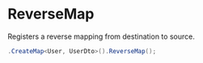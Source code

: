 # ReverseMap

Registers a reverse mapping from destination to source.

```csharp
.CreateMap<User, UserDto>().ReverseMap();
```
